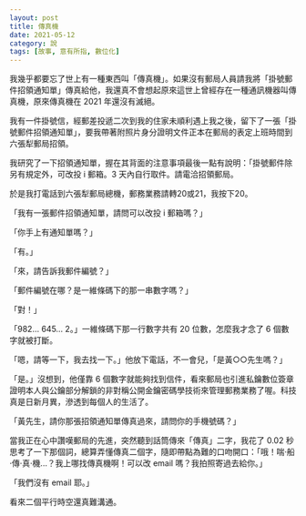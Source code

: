 ```yaml
---
layout: post
title: 傳真機
date: 2021-05-12
category: 說
tags: [故事, 意有所指, 數位化]
---
```


我幾乎都要忘了世上有一種東西叫「傳真機」。如果沒有郵局人員請我將「掛號郵件招領通知單」傳真給他，我還真不會想起原來這世上曾經存在一種通訊機器叫傳真機，原來傳真機在 2021 年還沒有滅絕。

<!--more-->

我有一件掛號信，經郵差投遞二次到我的住家未順利遇上我之後，留下了一張「掛號郵件招領通知單」，要我帶著附照片身分證明文件正本在郵局的表定上班時間到六張犁郵局招領。

我研究了一下招領通知單，握在其背面的注意事項最後一點有說明：「掛號郵件除另有規定外，可改投 i 郵箱。3 天內自行取件。請電洽招領郵局。

於是我打電話到六張犁郵局總機，郵務業務請轉20或21，我按下20。

「我有一張郵件招領通知單，請問可以改投 i 郵箱嗎？」

「你手上有通知單嗎？」

「有。」

「來，請告訴我郵件編號？」

「郵件編號在哪？是一維條碼下的那一串數字嗎？」

「對！」

「982… 645… 2。」一維條碼下那一行數字共有 20 位數，怎麼我才念了 6 個數字就被打斷。

「嗯，請等一下，我去找一下。」他放下電話，不一會兒，「是黃○○先生嗎？」

「是。」沒想到，他僅靠 6 個數字就能夠找到信件，看來郵局也引進私鑰數位簽章證明本人與公鑰部分解鎖的非對稱公開金鑰密碼學技術來管理郵務業務了喔。科技真是日新月異，滲透到每個人的生活了。

「黃先生，請你那張招領通知單傳真過來，請問你的手機號碼？」

當我正在心中讚嘆郵局的先進，突然聽到話筒傳來「傳真」二字，我花了 0.02 秒思考了一下那個詞，總算弄懂傳真二個字，隨即帶點為難的口吻開口：「哦！喘·船·傳‧真‧機...？我上哪找傳真機啊！可以改 email 嗎？我拍照寄過去給你。」

「我們沒有 email 耶。」

看來二個平行時空還真難溝通。
